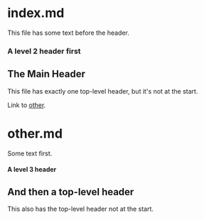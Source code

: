 # index.md

This file has some text before the header.

### A level 2 header first

## The Main Header

This file has exactly one top-level header, but it's not at the start.

Link to [other](#other.md).


# other.md

Some text first.

#### A level 3 header

## And then a top-level header

This also has the top-level header not at the start.

